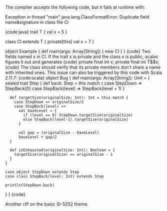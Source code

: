The compiler accepts the following code, but it fails at runtime with:

Exception in thread "main" java.lang.ClassFormatError: Duplicate field name&signature in class file Cl

{code:java}
trait T {
  val x = 5
}

class Cl extends T {
  private[this] val x = 7
}

object Example {
  def main(args: Array[String]) {
    new Cl
  }
}
{code}
Two fields named x in Cl. If the trait x is private and the class x is public, scalac figures it out and generates
{code}
private final int x;
private final int T$$x;
{code}
The class should verify that its private members don't share a name with inherited ones.
This issue can also be triggered by this code with Scala 2.11.7:
{code:scala}
object Bug {
  def main(args: Array[String]): Unit = {
    sealed trait Step {
      def back: Step = this match {
        case StepDown => StepBack(0)
        case StepBack(level) => StepBack(level + 1)
      }

      def targetSize(originalSize: Int): Int = this match {
        case StepDown => originalSize/2
        case StepBack(level) =>
          val baseLevel = {
            if (level == 0) StepDown.targetSize(originalSize)
            else StepBack(level-1).targetSize(originalSize)
          }

          val gap = (originalSize - baseLevel)
          baseLevel + gap/2
      }

      def isExhausted(originalSize: Int): Boolean = {
        targetSize(originalSize) == originalSize - 1
      }
    }

    case object StepDown extends Step
    case class StepBack(level: Int) extends Step

    println(StepDown.back)
  }
}
{code}

Another riff on the basic SI-5252 theme.
